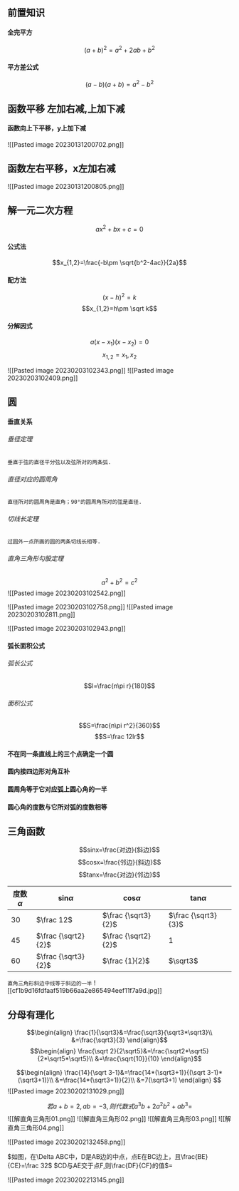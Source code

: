 
## 前置知识

#### 全完平方

$$(a+b)^2=a^2+2ab+b^2$$
#### 平方差公式
$$(a-b)(a+b)=a^2-b^2$$



## 函数平移 左加右减,上加下减
#### 函数向上下平移，y上加下减
![[Pasted image 20230131200702.png]]
## 函数左右平移，x左加右减
![[Pasted image 20230131200805.png]]


## 解一元二次方程
$$ax^2+bx+c=0$$
#### 公式法
$$x_{1,2}=\frac{-b\pm \sqrt{b^2-4ac}}{2a}$$
#### 配方法
$$(x-h)^2=k$$
$$x_{1,2}=h\pm \sqrt k$$
#### 分解因式
$$a(x-x_1)(x-x_2)=0$$
$$x_{1,2}=x_1,x_2$$

![[Pasted image 20230203102343.png]]
![[Pasted image 20230203102409.png]]

## 圆

#### 垂直关系

###### 垂径定理
`垂直于弦的直径平分弦以及弦所对的两条弧.`
###### 直径对应的圆周角
`直径所对的圆周角是直角；90°的圆周角所对的弦是直径.`
###### 切线长定理
`过圆外一点所画的圆的两条切线长相等.`
###### 直角三角形勾股定理
 $$a^2+b^2=c^2$$
 ![[Pasted image 20230203102542.png]]


![[Pasted image 20230203102758.png]]
![[Pasted image 20230203102811.png]]


![[Pasted image 20230203102943.png]]


#### 弧长面积公式

###### 弧长公式
 $$l=\frac{n\pi r}{180}$$
###### 面积公式
 $$S=\frac{n\pi r^2}{360}$$
$$S=\frac 12lr$$
#### 不在同一条直线上的三个点确定一个圆

#### 圆内接四边形对角互补

#### 圆周角等于它对应弧上圆心角的一半

#### 圆心角的度数与它所对弧的度数相等



## 三角函数


$$sinx=\frac{对边}{斜边}$$
$$cosx=\frac{邻边}{斜边}$$
$$tanx=\frac{对边}{邻边}$$


| 度数$\alpha$ | sin$\alpha$       | cos$\alpha$        | tan$\alpha$        |
| ------------ | ------------------- | ------------------- | ------------------- |
| 30           | $\frac 12$          | $\frac {\sqrt3}{2}$ | $\frac {\sqrt3}{3}$ |
| 45           | $\frac {\sqrt2}{2}$ | $\frac {\sqrt2}{2}$ | 1                   |
| 60           | $\frac {\sqrt3}{2}$ | $\frac {1}{2}$      | $\sqrt3$            |

`直角三角形斜边中线等于斜边的一半`
![[cf1b9d16fdfaaf519b66aa2e865494eef11f7a9d.jpg]]



## 分母有理化

$$\begin{align}
\frac{1}{\sqrt3}&=\frac{\sqrt3}{\sqrt3*\sqrt3}\\
&=\frac{\sqrt3}{3}
\end{align}$$
$$\begin{align}
\frac{\sqrt 2}{2\sqrt5}&=\frac{\sqrt2*\sqrt5}{2*\sqrt5*\sqrt5}\\
&=\frac{\sqrt{10}}{10}
\end{align}$$




$$\begin{align}
\frac{14}{\sqrt 3-1}&=\frac{14*(\sqrt3+1)}{(\sqrt 3-1)*(\sqrt3+1)}\\
&=\frac{14*(\sqrt3+1)}{2}\\
&=7(\sqrt3+1)
\end{align}
$$
![[Pasted image 20230202131029.png]]


$$若a+b=2,ab=-3,则代数式a^3b+2a^2b^2+ab^3=$$
![[解直角三角形01.png]]
![[解直角三角形02.png]]
![[解直角三角形03.png]]
![[解直角三角形04.png]]

![[Pasted image 20230202132458.png]]

$如图，在\Delta ABC中，D是AB边的中点，点E在BC边上，且\frac{BE}{CE}=\frac 32$ $CD与AE交于点F,则\frac{DF}{CF}的值$=

![[Pasted image 20230202213145.png]]
